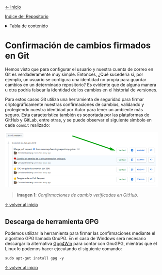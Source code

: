 [<- Inicio](../README.md)

[Indice del Repositorio](SUMMARY.md)

<details>
    <summary>Tabla de contenido</summary>
    <a href="#Confirmación-de-cambios-firmados-en-Git"><strong>Confirmación de cambios firmados en Git</strong></a><br>
    <a href="#Descarga-de-herramienta-GPG">· Descarga de herramienta GPG</a><br>
</details>

# Confirmación de cambios firmados en Git
Hemos visto que para configurar el usuario y nuestra cuenta de correo en Git es verdaderamente muy simple. Entonces, ¿Qué sucedería si, por ejemplo, un usuario se configura una identidad no propia para guardar cambios en un determinado repositorio? Es evidente que de alguna manera u otra podría falsear la identidad de los cambios en el historial de versiones.

Para estos casos Git utiliza una herramienta de seguridad para firmar criptográficamente nuestras confirmaciones de cambios, validando y protegiendo nuestra identidad por Autor para tener un ambiente más seguro. Esta característica también es soportada por las plataformas de GitHub y GitLab, entre otras, y se puede observar el siguiente símbolo en cada `commit` realizado:

![GitHub commit verified](../img/github-commit-verified.png)
> __Imagen 1__: _Confirmaciones de cambio verificadas en GitHub._

[🡡 volver al inicio](#Confirmación-de-cambios-firmados-en-Git)
## Descarga de herramienta GPG
Podemos utilizar la herramienta para firmar las confirmaciones mediante el algoritmo GPG llamada GnuPG. En el caso de Windows será necesario descargar la alternativa [Gpg4Win](https://gpg4win.org/download.html) para contar con GnuGPG, mientras que el Linux lo podemos hacer ejecutando el siguiente comando:
```git
sudo apt-get install gpg -y
```
[🡡 volver al inicio](#Confirmación-de-cambios-firmados-en-Git)